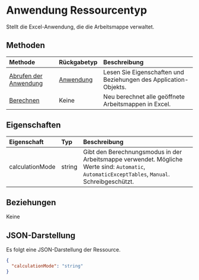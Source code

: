 # <a name="application-resource-type"></a>Anwendung Ressourcentyp

Stellt die Excel-Anwendung, die die Arbeitsmappe verwaltet.


## <a name="methods"></a>Methoden

| Methode           | Rückgabetyp    |Beschreibung|
|:---------------|:--------|:----------|
|[Abrufen der Anwendung](../api/excelapplication_get.md) | [Anwendung](application.md) |Lesen Sie Eigenschaften und Beziehungen des Application-Objekts.|
|[Berechnen](../api/excelapplication_calculate.md)|Keine|Neu berechnet alle geöffnete Arbeitsmappen in Excel.|

## <a name="properties"></a>Eigenschaften
| Eigenschaft     | Typ   |Beschreibung|
|:---------------|:--------|:----------|
|calculationMode|string|Gibt den Berechnungsmodus in der Arbeitsmappe verwendet. Mögliche Werte sind: `Automatic`, `AutomaticExceptTables`, `Manual`. Schreibgeschützt.|

## <a name="relationships"></a>Beziehungen
Keine


## <a name="json-representation"></a>JSON-Darstellung

Es folgt eine JSON-Darstellung der Ressource.

<!-- {
  "blockType": "resource",
  "optionalProperties": [

  ],
  "@odata.type": "microsoft.graph.application"
}-->

```json
{
  "calculationMode": "string"
}

```

<!-- uuid: 8fcb5dbc-d5aa-4681-8e31-b001d5168d79
2015-10-25 14:57:30 UTC -->
<!-- {
  "type": "#page.annotation",
  "description": "Application resource",
  "keywords": "",
  "section": "documentation",
  "tocPath": ""
}-->